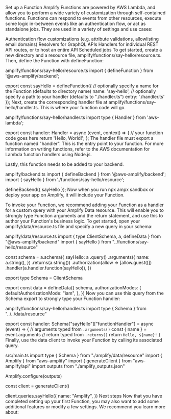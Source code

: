 Set up a Function
Amplify Functions are powered by AWS Lambda, and allow you to perform a wide variety of customization through self-contained functions. Functions can respond to events from other resources, execute some logic in-between events like an authentication flow, or act as standalone jobs. They are used in a variety of settings and use cases:

Authentication flow customizations (e.g. attribute validations, allowlisting email domains)
Resolvers for GraphQL APIs
Handlers for individual REST API routes, or to host an entire API
Scheduled jobs
To get started, create a new directory and a resource file, amplify/functions/say-hello/resource.ts. Then, define the Function with defineFunction:

amplify/functions/say-hello/resource.ts
import { defineFunction } from '@aws-amplify/backend';

export const sayHello = defineFunction({
  // optionally specify a name for the Function (defaults to directory name)
  name: 'say-hello',
  // optionally specify a path to your handler (defaults to "./handler.ts")
  entry: './handler.ts'
});
Next, create the corresponding handler file at amplify/functions/say-hello/handler.ts. This is where your function code will go.

amplify/functions/say-hello/handler.ts
import type { Handler } from 'aws-lambda';

export const handler: Handler = async (event, context) => {
  // your function code goes here
  return 'Hello, World!';
};
The handler file must export a function named "handler". This is the entry point to your function. For more information on writing functions, refer to the AWS documentation for Lambda function handlers using Node.js.

Lastly, this function needs to be added to your backend.

amplify/backend.ts
import { defineBackend } from '@aws-amplify/backend';
import { sayHello } from './functions/say-hello/resource';

defineBackend({
  sayHello
});
Now when you run npx ampx sandbox or deploy your app on Amplify, it will include your Function.

To invoke your Function, we recommend adding your Function as a handler for a custom query with your Amplify Data resource. This will enable you to strongly type Function arguments and the return statement, and use this to author your Function's business logic. To get started, open your amplify/data/resource.ts file and specify a new query in your schema:

amplify/data/resource.ts
import { type ClientSchema, a, defineData } from "@aws-amplify/backend"
import { sayHello } from "../functions/say-hello/resource"

const schema = a.schema({
  sayHello: a
    .query()
    .arguments({
      name: a.string(),
    })
    .returns(a.string())
    .authorization(allow => [allow.guest()])
    .handler(a.handler.function(sayHello)),
})

export type Schema = ClientSchema<typeof schema>

export const data = defineData({
  schema,
  authorizationModes: {
    defaultAuthorizationMode: "iam",
  },
})
Now you can use this query from the Schema export to strongly type your Function handler:

amplify/functions/say-hello/handler.ts
import type { Schema } from "../../data/resource"

export const handler: Schema["sayHello"]["functionHandler"] = async (event) => {
  // arguments typed from `.arguments()`
  const { name } = event.arguments
  // return typed from `.returns()`
  return `Hello, ${name}!`
}
Finally, use the data client to invoke your Function by calling its associated query.

src/main.ts
import type { Schema } from "./amplify/data/resource"
import { Amplify } from "aws-amplify"
import { generateClient } from "aws-amplify/api"
import outputs from "./amplify_outputs.json"

Amplify.configure(outputs)

const client = generateClient<Schema>()

client.queries.sayHello({
  name: "Amplify",
})
Next steps
Now that you have completed setting up your first Function, you may also want to add some additional features or modify a few settings. We recommend you learn more about: